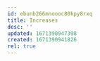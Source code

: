 ```yaml
---
id: ebunb266mnoooc80kpy8rxq
title: Increases
desc: ''
updated: 1671390947398
created: 1671390941826
rel: true
---
```

